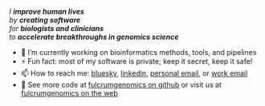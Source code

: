 _I **improve human lives**_
<br>
_by **creating software**_
<br>
_for **biologists and clinicians**_
<br>
_to **accelerate breakthroughs in genomics science**_

- :microscope: I’m currently working on bioinformatics methods, tools, and pipelines
- :zap: Fun fact: most of my software is private; keep it secret, keep it safe!
- :mailbox: How to reach me: [bluesky][bluesky-link], [linkedin][linkedin-link], [personal email][email-personal-link], or [work email][email-work-link]
- :office: See more code at [fulcrumgenomics on github][fulcrumgenomics-github-link] or visit us at [fulcrumgenomics on the web][fulcrumgenomics-site-link]

[bluesky-link]:                [https://twitter.com/nilshomer](https://bsky.app/profile/nilshomer.com)
[linkedin-link]:               https://www.linkedin.com/in/nilshomer/
[email-personal-link]:         mailto:nilshomer@gmail.com
[email-work-link]:             mailto:nils@fulcrumgenomics.com
[fulcrumgenomics-github-link]: https://github.com/fulcrumgenomics
[fulcrumgenomics-site-link]:   http://www.fulcrumgenomics.com
